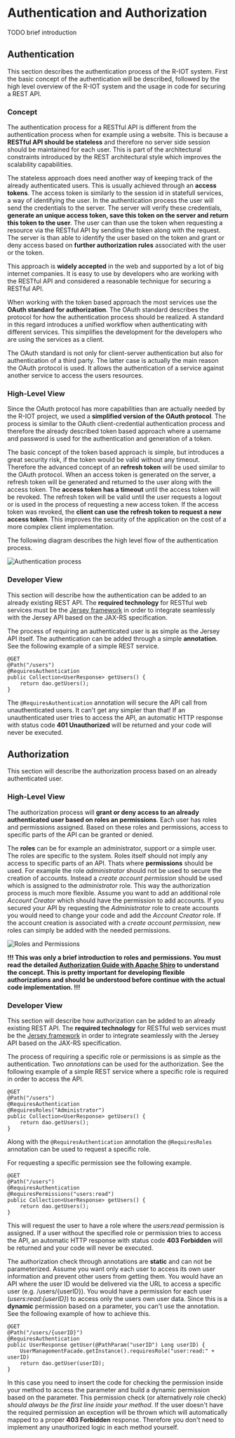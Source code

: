 # Authentication and Authorization
TODO brief introduction

## Authentication
This section describes the authentication process of the R-IOT system. First the basic concept of the authentication will be described, followed by the high level overview of the R-IOT system and the usage in code for securing a REST API.

### Concept
The authentication process for a RESTful API is different from the authentication process when for example using a website. This is because a **RESTful API should be stateless** and therefore no server side session should be maintained for each user. This is part of the architectural constraints introduced by the REST architectural style which improves the scalability capabilities.

The stateless approach does need another way of keeping track of the already authenticated users. This is usually achieved through an **access tokens**. The access token is similarly to the session id in statefull services, a way of identifying the user. In the authentication process the user will send the credentials to the server. The server will verify these credentials, **generate an unique access token, save this token on the server and return this token to the user**. The user can than use the token when requesting a resource via the RESTful API by sending the token along with the request. The server is than able to identify the user based on the token and grant or deny access based on **further authorization rules** associated with the user or the token.

This approach is **widely accepted** in the web and supported by a lot of big internet companies. It is easy to use by developers who are working with the RESTful API and considered a reasonable technique for securing a RESTful API.

When working with the token based approach the most services use the **OAuth standard for authorization**. The OAuth standard describes the protocol for how the authentication process should be realized. A standard in this regard introduces a unified workflow when authenticating with different services. This simplifies the development for the developers who are using the services as a client.

The OAuth standard is not only for client-server authentication but also for authentication of a third party. The latter case is actually the main reason the OAuth protocol is used. It allows the authentication of a service against another service to access the users resources.

### High-Level View
Since the OAuth protocol has more capabilities than are actually needed by the R-IOT project, we used a **simplified version of the OAuth protocol**. The process is similar to the OAuth client-credential authentication process and therefore the already described token based approach where a username and password is used for the authentication and generation of a token.

The basic concept of the token based approach is simple, but introduces a great security risk, if the token would be valid without any timeout. Therefore the advanced concept of an **refresh token** will be used similar to the OAuth protocol. When an access token is generated on the server, a refresh token will be generated and returned to the user along with the access token. The **access token has a timeout** until the access token will be revoked. The refresh token will be valid until the user requests a logout or is used in the process of requesting a new access token. If the access token was revoked, the **client can use the refresh token to request a new access token**. This improves the security of the application on the cost of a more complex client implementation.

The following diagram describes the high level flow of the authentication process.

![Authentication process](image/authentication_process.png)

### Developer View
This section will describe how the authentication can be added to an already existing REST API. The **required technology** for RESTful web services must be the [Jersey framework](https://jersey.java.net/) in order to integrate seamlessly with the Jersey API based on the JAX-RS specification.

The process of requiring an authenticated user is as simple as the Jersey API itself. The authentication can be added through a simple **annotation**. See the following example of a simple REST service.

    @GET
    @Path("/users")
    @RequiresAuthentication
    public Collection<UserResponse> getUsers() {
        return dao.getUsers();
    }

The `@RequiresAuthentication` annotation will secure the API call from unauthenticated users. It can't get any simpler than that! If an unauthenticated user tries to access the API, an automatic HTTP response with status code **401 Unauthorized** will be returned and your code will never be executed.

## Authorization
This section will describe the authorization process based on an already authenticated user.

### High-Level View
The authorization process will **grant or deny access to an already authenticated user based on roles an permissions**. Each user has roles and permissions assigned. Based on these roles and permissions, access to specific parts of the API can be granted or denied.

The **roles** can be for example an administrator, support or a simple user. The roles are specific to the system. Roles itself should not imply any access to specific parts of an API. Thats where **permissions** should be used. For example the role *administrator* should not be used to secure the creation of accounts. Instead a *create account permission* should be used which is assigned to the *administrator* role. This way the authorization process is much more flexible. Assume you want to add an additional role *Account Creator* which should have the permission to add accounts. If you secured your API by requesting the *Administrator* role to create accounts you would need to change your code and add the *Account Creator* role. If the account creation is associated with a *create account permission*, new roles can simply be added with the needed permissions.

![Roles and Permissions](image/authorization.png)

**!!! This was only a brief introduction to roles and permissions. You must read the detailed [Authorization Guide with Apache Shiro](http://shiro.apache.org/java-authorization-guide.html) to understand the concept. This is pretty important for developing flexible authorizations and should be understood before continue with the actual code implementation. !!!**

### Developer View
This section will describe how authorization can be added to an already existing REST API. The **required technology** for RESTful web services must be the [Jersey framework](https://jersey.java.net/) in order to integrate seamlessly with the Jersey API based on the JAX-RS specification.

The process of requiring a specific role or permissions is as simple as the authentication. Two *annotations* can be used for the authorization. See the following example of a simple REST service where a specific role is required in order to access the API.

    @GET
    @Path("/users")
    @RequiresAuthentication
    @RequiresRoles("Administrator")
    public Collection<UserResponse> getUsers() {
        return dao.getUsers();
    }

Along with the `@RequiresAuthentication` annotation the `@RequiresRoles` annotation can be used to request a specific role.

For requesting a specific permission see the following example.

    @GET
    @Path("/users")
    @RequiresAuthentication
    @RequiresPermissions("users:read")
    public Collection<UserResponse> getUsers() {
        return dao.getUsers();
    }

This will request the user to have a role where the *users:read* permission is assigned. If a user without the specified role or permission tries to access the API, an automatic HTTP response with status code **403 Forbidden** will be returned and your code will never be executed.

The authorization check through annotations are **static** and can not be parameterized. Assume you want only each user to access its own user information and prevent other users from getting them. You would have an API where the user ID would be delivered via the URL to access a specific user (e.g. /users/{userID}). You would have a permission for each user (*users:read:{userID}*) to access only the users own user data. Since this is a **dynamic** permission based on a parameter, you can't use the annotation. See the following example of how to achieve this.

    @GET
    @Path("/users/{userID}")
    @RequiresAuthentication
    public UserResponse getUser(@PathParam("userID") Long userID) {
    	UserManagementFacade.getInstance().requiresRole("user:read:" + userID)
        return dao.getUser(userID);
    }

In this case you need to insert the code for checking the permission inside your method to access the parameter and build a dynamic permission based on the parameter. This permission check (or alternatively role check) *should always be the first line inside your method*. If the user doesn't have the required permission an exception will be thrown which will automatically mapped to a proper **403 Forbidden** response. Therefore you don't need to implement any unauthorized logic in each method yourself.
